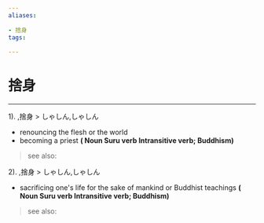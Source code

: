 ```yaml
---
aliases:
    
- 捨身
tags:
    
---
```


# 捨身
---
1).
,捨身 > しゃしん,しゃしん

- renouncing the flesh or the world
- becoming a priest
**( Noun Suru verb Intransitive verb; Buddhism)**
> see also: 
            
2).
,捨身 > しゃしん,しゃしん

- sacrificing one's life for the sake of mankind or Buddhist teachings
**( Noun Suru verb Intransitive verb; Buddhism)**
> see also: 
            